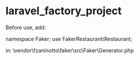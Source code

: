 # laravel_factory_project

Before use, add:

namespace Faker;
use FakerRestaurant\Restaurant;

in: \vendor\fzaninotto\faker\src\Faker\Generator.php


